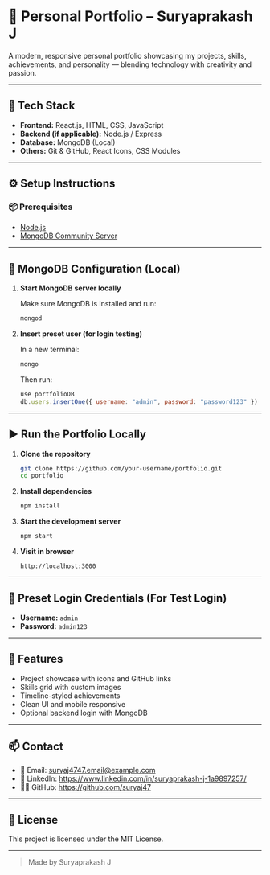 # 💼 Personal Portfolio – Suryaprakash J

A modern, responsive personal portfolio showcasing my projects, skills, achievements, and personality — blending technology with creativity and passion.

---

## 🚀 Tech Stack

- **Frontend:** React.js, HTML, CSS, JavaScript
- **Backend (if applicable):** Node.js / Express
- **Database:** MongoDB (Local)
- **Others:** Git & GitHub, React Icons, CSS Modules

---

## ⚙️ Setup Instructions

### 📦 Prerequisites

- [Node.js](https://nodejs.org/)
- [MongoDB Community Server](https://www.mongodb.com/try/download/community)

---

## 🧩 MongoDB Configuration (Local)

1. **Start MongoDB server locally**

   Make sure MongoDB is installed and run:

   ```bash
   mongod
   ```

2. **Insert preset user (for login testing)**

   In a new terminal:

   ```bash
   mongo
   ```

   Then run:

   ```js
   use portfolioDB
   db.users.insertOne({ username: "admin", password: "password123" })
   ```

---

## ▶️ Run the Portfolio Locally

1. **Clone the repository**

   ```bash
   git clone https://github.com/your-username/portfolio.git
   cd portfolio
   ```

2. **Install dependencies**

   ```bash
   npm install
   ```

3. **Start the development server**

   ```bash
   npm start
   ```

4. **Visit in browser**

   ```
   http://localhost:3000
   ```

---

## 🔐 Preset Login Credentials (For Test Login)

- **Username:** `admin`  
- **Password:** `admin123`

---

## 🧠 Features

- Project showcase with icons and GitHub links  
- Skills grid with custom images  
- Timeline-styled achievements  
- Clean UI and mobile responsive  
- Optional backend login with MongoDB

---

## 📫 Contact

- 📧 Email: suryaj4747.email@example.com  
- 🔗 LinkedIn: https://www.linkedin.com/in/suryaprakash-j-1a9897257/
- 🧑‍💻 GitHub: https://github.com/suryaj47

---

## 📜 License

This project is licensed under the MIT License.

---

> Made by Suryaprakash J
